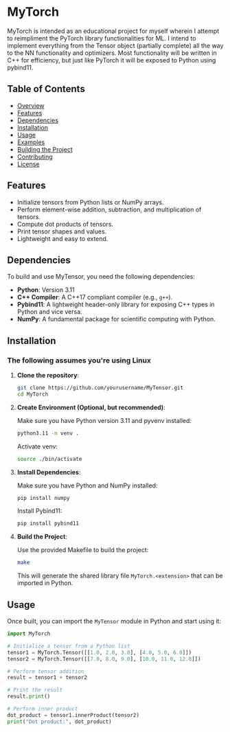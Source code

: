 # MyTorch

MyTorch is intended as an educational project for myself wherein I attempt to reimpliment the PyTorch library functionalities for ML. I intend to implement everything from the Tensor object (partially complete) all the way to the NN functionality and optimizers. Most functionality will be written in C++ for efficiency, but just like PyTorch it will be exposed to Python using pybind11.

## Table of Contents

- [Overview](#overview)
- [Features](#features)
- [Dependencies](#dependencies)
- [Installation](#installation)
- [Usage](#usage)
- [Examples](#examples)
- [Building the Project](#building-the-project)
- [Contributing](#contributing)
- [License](#license)

## Features

- Initialize tensors from Python lists or NumPy arrays.
- Perform element-wise addition, subtraction, and multiplication of tensors.
- Compute dot products of tensors.
- Print tensor shapes and values.
- Lightweight and easy to extend.

## Dependencies

To build and use MyTensor, you need the following dependencies:

- **Python**: Version 3.11
- **C++ Compiler**: A C++17 compliant compiler (e.g., `g++`).
- **Pybind11**: A lightweight header-only library for exposing C++ types in Python and vice versa.
- **NumPy**: A fundamental package for scientific computing with Python.

## Installation
### The following assumes you're using Linux

1. **Clone the repository**:
    ```bash
    git clone https://github.com/yourusername/MyTensor.git
    cd MyTorch
    ```

2. **Create Environment (Optional, but recommended)**:

    Make sure you have Python version 3.11 and pyvenv installed:

    ```bash
    python3.11 -m venv .
    ```

    Activate venv:

    ```bash
    source ./bin/activate
    ```

3. **Install Dependencies**:

    Make sure you have Python and NumPy installed:

    ```bash
    pip install numpy
    ```

    Install Pybind11:

    ```bash
    pip install pybind11
    ```

4. **Build the Project**:

    Use the provided Makefile to build the project:

    ```bash
    make
    ```

    This will generate the shared library file `MyTorch.<extension>` that can be imported in Python.

## Usage

Once built, you can import the `MyTensor` module in Python and start using it:

```python
import MyTorch

# Initialize a tensor from a Python list
tensor1 = MyTorch.Tensor([[1.0, 2.0, 3.0], [4.0, 5.0, 6.0]])
tensor2 = MyTorch.Tensor([[7.0, 8.0, 9.0], [10.0, 11.0, 12.0]])

# Perform tensor addition
result = tensor1 + tensor2

# Print the result
result.print()

# Perform inner product
dot_product = tensor1.innerProduct(tensor2)
print("Dot product:", dot_product)
